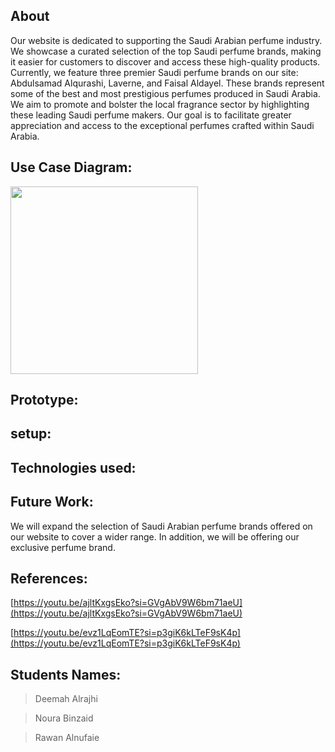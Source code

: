 
## About
Our website is dedicated to supporting the Saudi Arabian perfume industry. We showcase a curated selection of the top Saudi perfume brands, making it easier for customers to discover and access these high-quality products.
Currently, we feature three premier Saudi perfume brands on our site: Abdulsamad Alqurashi, Laverne, and Faisal Aldayel. These brands represent some of the best and most prestigious perfumes produced in Saudi Arabia. 
We aim to promote and bolster the local fragrance sector by highlighting these leading Saudi perfume makers. Our goal is to facilitate greater appreciation and access to the exceptional perfumes crafted within Saudi Arabia.

## Use Case Diagram: 
<div>
<img src= "![IMAGE 1445-11-16 17:12:04](https://github.com/norahkb/perfume-website/assets/117577032/1887e586-c912-425a-9873-711501e60704)
"
width="300" height ="">
</div>

## Prototype: 

## setup:

## Technologies used:

## Future Work:
We will expand the selection of Saudi Arabian perfume brands offered on our website to cover a wider range. In addition, we will be offering our exclusive perfume brand.

## References:
[https://youtu.be/ajltKxgsEko?si=GVgAbV9W6bm71aeU](https://youtu.be/ajltKxgsEko?si=GVgAbV9W6bm71aeU)

[https://youtu.be/evz1LqEomTE?si=p3giK6kLTeF9sK4p](https://youtu.be/evz1LqEomTE?si=p3giK6kLTeF9sK4p)

## Students Names:
> Deemah Alrajhi 

> Noura Binzaid 

> Rawan Alnufaie
